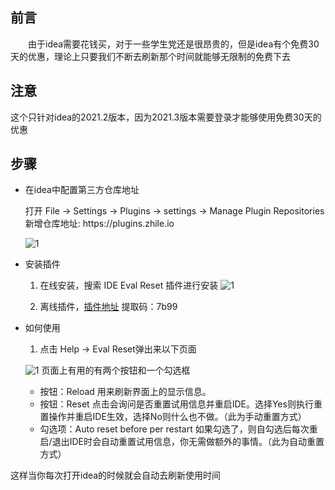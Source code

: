 ## 前言

&emsp;&emsp;由于idea需要花钱买，对于一些学生党还是很昂贵的，但是idea有个免费30天的优惠，理论上只要我们不断去刷新那个时间就能够无限制的免费下去

## 注意

这个只针对idea的2021.2版本，因为2021.3版本需要登录才能够使用免费30天的优惠

## 步骤

- 在idea中配置第三方仓库地址

    打开 File -> Settings -> Plugins -> settings -> Manage Plugin Repositories
    新增仓库地址: https://<span><span>plugins.zhile.<span><span>io

    ![1](https://gitee.com/CX330YJ/imgs/raw/master/imgs/20220411204456.png)

- 安装插件
  1. 在线安装，搜索 IDE Eval Reset 插件进行安装
    ![1](https://gitee.com/CX330YJ/imgs/raw/master/imgs/20220411205420.png)

  2. 离线插件，[插件地址](链接：https://pan.baidu.com/s/1Ug5U-IBDDZR8W_EaauUI8A) 提取码：7b99
  
- 如何使用

  1. 点击 Help -> Eval Reset弹出来以下页面

    ![1](https://gitee.com/CX330YJ/imgs/raw/master/imgs/20220411212441.png)
页面上有用的有两个按钮和一个勾选框

  - 按钮：Reload 用来刷新界面上的显示信息。
  - 按钮：Reset 点击会询问是否重置试用信息并重启IDE。选择Yes则执行重置操作并重启IDE生效，选择No则什么也不做。（此为手动重置方式）
  - 勾选项：Auto reset before per restart 如果勾选了，则自勾选后每次重启/退出IDE时会自动重置试用信息，你无需做额外的事情。（此为自动重置方式）

这样当你每次打开idea的时候就会自动去刷新使用时间
